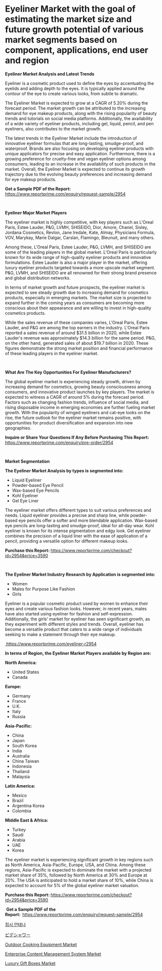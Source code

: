 <p><h1>Eyeliner Market with the goal of estimating the market size and future growth potential of various market segments based on component, applications, end user and region</h1></p><p><strong>Eyeliner Market Analysis and Latest Trends</strong></p>
<p><p>Eyeliner is a cosmetic product used to define the eyes by accentuating the eyelids and adding depth to the eyes. It is typically applied around the contour of the eye to create various looks, from subtle to dramatic.</p><p>The Eyeliner Market is expected to grow at a CAGR of 5.20% during the forecast period. The market growth can be attributed to the increasing demand for eye makeup products, along with the rising popularity of beauty trends and tutorials on social media platforms. Additionally, the availability of a wide variety of eyeliner products, including gel, liquid, pencil, and pen eyeliners, also contributes to the market growth.</p><p>The latest trends in the Eyeliner Market include the introduction of innovative eyeliner formulas that are long-lasting, smudge-proof, and waterproof. Brands are also focusing on developing eyeliner products with unique applicators for precise and easy application. Furthermore, there is a growing preference for cruelty-free and vegan eyeliner options among consumers, leading to an increase in the availability of such products in the market. Overall, the Eyeliner Market is expected to continue its growth trajectory due to the evolving beauty preferences and increasing demand for eye makeup products.</p></p>
<p><strong>Get a Sample PDF of the Report:&nbsp;</strong> <a href="https://www.reportprime.com/enquiry/request-sample/2954">https://www.reportprime.com/enquiry/request-sample/2954</a></p>
<p>&nbsp;</p>
<p><strong>Eyeliner Major Market Players</strong></p>
<p><p>The eyeliner market is highly competitive, with key players such as L'Oreal Paris, Estee Lauder, P&G, LVMH, SHISEIDO, Dior, Amore, Chanel, Sisley, Jordana Cosmetics, Revlon, Jane Iredale, Kate, Almay, Physicians Formula, VOV, Marykay, Marie Dalgar, Carslan, Flamingo, Bleunuit, and many others. </p><p>Among these, L'Oreal Paris, Estee Lauder, P&G, LVMH, and SHISEIDO are some of the leading players in the global market. L'Oreal Paris is particularly known for its wide range of high-quality eyeliner products and innovative formulations. Estee Lauder is also a major player in the market, offering luxury eyeliner products targeted towards a more upscale market segment. P&G, LVMH, and SHISEIDO are all renowned for their strong brand presence and global distribution networks.</p><p>In terms of market growth and future prospects, the eyeliner market is expected to see steady growth due to increasing demand for cosmetics products, especially in emerging markets. The market size is projected to expand further in the coming years as consumers are becoming more conscious about their appearance and are willing to invest in high-quality cosmetics products.</p><p>While the sales revenue of these companies varies, L'Oreal Paris, Estee Lauder, and P&G are among the top earners in the industry. L'Oreal Paris reported a sales revenue of around $31.5 billion in 2020, while Estee Lauder's revenue was approximately $14.3 billion for the same period. P&G, on the other hand, generated sales of about $19.7 billion in 2020. These figures demonstrate the strong market position and financial performance of these leading players in the eyeliner market.</p></p>
<p>&nbsp;</p>
<p><strong>What Are The Key Opportunities For Eyeliner Manufacturers?</strong></p>
<p><p>The global eyeliner market is experiencing steady growth, driven by increasing demand for cosmetics, growing beauty consciousness among consumers, and innovative product launches by key players. The market is expected to witness a CAGR of around 5% during the forecast period. Factors such as changing fashion trends, influence of social media, and rising disposable income in emerging economies are further fueling market growth. With the popularity of winged eyeliners and cat-eye looks on the rise, the future outlook for the eyeliner market remains positive, with opportunities for product diversification and expansion into new geographies.</p></p>
<p><strong>Inquire or Share Your Questions If Any Before Purchasing This Report:</strong> <a href="https://www.reportprime.com/enquiry/pre-order/2954">https://www.reportprime.com/enquiry/pre-order/2954</a></p>
<p>&nbsp;</p>
<p><strong>Market Segmentation</strong></p>
<p><strong>The Eyeliner Market Analysis by types is segmented into:</strong></p>
<p><ul><li>Liquid Eyeliner</li><li>Powder-based Eye Pencil</li><li>Wax-based Eye Pencils</li><li>Kohl Eyeliner</li><li>Gel Eye Liner</li></ul></p>
<p><p>The eyeliner market offers different types to suit various preferences and needs. Liquid eyeliner provides a precise and sharp line, while powder-based eye pencils offer a softer and more blendable application. Wax-based eye pencils are long-lasting and smudge-proof, ideal for all-day wear. Kohl eyeliner is known for its intense pigmentation and edgy look. Gel eyeliner combines the precision of a liquid liner with the ease of application of a pencil, providing a versatile option for different makeup looks.</p></p>
<p><strong>Purchase this Report:&nbsp;</strong><a href="https://www.reportprime.com/checkout?id=2954&price=3590">https://www.reportprime.com/checkout?id=2954&price=3590</a></p>
<p>&nbsp;</p>
<p><strong>The Eyeliner Market Industry Research by Application is segmented into:</strong></p>
<p><ul><li>Women</li><li>Males for Purpose Like Fashion</li><li>Girls</li></ul></p>
<p><p>Eyeliner is a popular cosmetic product used by women to enhance their eyes and create various fashion looks. However, in recent years, males have also started using eyeliner for fashion and self-expression. Additionally, the girls' market for eyeliner has seen significant growth, as they experiment with different styles and trends. Overall, eyeliner has become a versatile product that caters to a wide range of individuals seeking to make a statement through their eye makeup.</p></p>
<p><a href="https://www.reportprime.com/eyeliner-r2954">&nbsp;https://www.reportprime.com/eyeliner-r2954</a></p>
<p><strong>In terms of Region, the Eyeliner Market Players available by Region are:</strong></p>
<p>
    <p> <strong> North America: </strong>
        <ul>
            <li>United States</li>
            <li>Canada</li>
        </ul>
        </p> 
    <p> <strong> Europe: </strong>
        <ul>
            <li>Germany</li>
            <li>France</li>
            <li>U.K.</li>
            <li>Italy</li>
            <li>Russia</li>
        </ul>
        </p> 
    <p> <strong> Asia-Pacific: </strong>
        <ul>
            <li>China</li>
            <li>Japan</li>
            <li>South Korea</li>
            <li>India</li>
            <li>Australia</li>
            <li>China Taiwan</li>
            <li>Indonesia</li>
            <li>Thailand</li>
            <li>Malaysia</li>
        </ul>
        </p> 
    <p> <strong> Latin America: </strong>
        <ul>
            <li>Mexico</li>
            <li>Brazil</li>
            <li>Argentina Korea</li>
            <li>Colombia</li>
        </ul>
        </p> 
    <p> <strong> Middle East & Africa: </strong>
        <ul>
            <li>Turkey</li>
            <li>Saudi</li>
            <li>Arabia</li>
            <li>UAE</li>
            <li>Korea</li>
        </ul>
    </p>
    </p>
<p><p>The eyeliner market is experiencing significant growth in key regions such as North America, Asia-Pacific, Europe, USA, and China. Among these regions, Asia-Pacific is expected to dominate the market with a projected market share of 35%, followed by North America at 30% and Europe at 20%. The USA is anticipated to hold a market share of 10%, while China is expected to account for 5% of the global eyeliner market valuation.</p></p>
<p><strong>Purchase this Report: </strong><a href="https://www.reportprime.com/checkout?id=2954&price=3590">https://www.reportprime.com/checkout?id=2954&price=3590</a></p>
<p>&nbsp;<strong>Get a Sample PDF of the Report:&nbsp;&nbsp;</strong><a href="https://www.reportprime.com/enquiry/request-sample/2954">https://www.reportprime.com/enquiry/request-sample/2954</a></p>
<p><strong></strong></p>
<p><p><a href="https://github.com/plelbej847484502/Market-Research-Report-List-3/blob/main/982038110219.md">접시 안테나</a></p><p><a href="https://medium.com/@hazelnutt83/%E3%83%93%E3%83%87%E3%82%B7%E3%83%A3%E3%83%AF%E3%83%BC%E5%B8%82%E5%A0%B4%E5%B1%95%E6%9C%9B-%E5%AE%8C%E5%85%A8%E3%81%AA%E7%94%A3%E6%A5%AD%E5%88%86%E6%9E%90-2024%E5%B9%B4%E3%81%8B%E3%82%892031%E5%B9%B4%E3%81%BE%E3%81%A7-a404476f049f">ビデシャワー</a></p><p><a href="https://github.com/mabenkhyari11/Market-Research-Report-List-1/blob/main/outdoor-cooking-equipment-market.md">Outdoor Cooking Equipment Market</a></p><p><a href="https://www.linkedin.com/pulse/insights-enterprise-content-management-system-market-size-fq8kf">Enterprise Content Management System Market</a></p><p><a href="https://www.linkedin.com/pulse/luxury-gift-boxes-market-trends-focusing-insight-forecast-7ij2e">Luxury Gift Boxes Market</a></p></p>